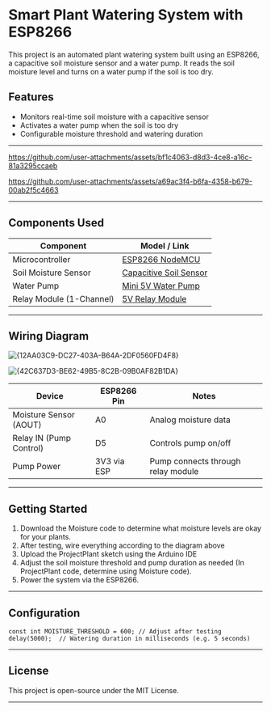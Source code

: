 # Smart Plant Watering System with ESP8266

This project is an automated plant watering system built using an ESP8266, a capacitive soil moisture sensor and a water pump. 
It reads the soil moisture level and turns on a water pump if the soil is too dry.

## Features

- Monitors real-time soil moisture with a capacitive sensor
- Activates a water pump when the soil is too dry
- Configurable moisture threshold and watering duration

---


https://github.com/user-attachments/assets/bf1c4063-d8d3-4ce8-a16c-81a3295ccaeb


https://github.com/user-attachments/assets/a69ac3f4-b6fa-4358-b679-00ab2f5c4663


---

## Components Used

| Component                   | Model / Link                                                                  |
|-----------------------------|-------------------------------------------------------------------------------|
| Microcontroller             | [ESP8266 NodeMCU](https://www.wemos.cc/en/latest/d1/d1_mini.html)             |
| Soil Moisture Sensor        | [Capacitive Soil Sensor](  https://amzn.eu/d/9zFEdpF)                         |
| Water Pump                  | [Mini 5V Water Pump](  https://a.co/d/ixYMz1V)                                |
| Relay Module (1-Channel)    | [5V Relay Module](  https://amzn.eu/d/5fTFaja)                                |

---

## Wiring Diagram


![{12AA03C9-DC27-403A-B64A-2DF0560FD4F8}](https://github.com/user-attachments/assets/28fee72b-ec3c-474e-961a-356ef7f34e39)


![{42C637D3-BE62-49B5-8C2B-09B0AF82B1DA}](https://github.com/user-attachments/assets/b8af7e9e-6a77-4f22-a8f3-f87456565413)


| Device                   | ESP8266 Pin   | Notes                                 |
|--------------------------|---------------|---------------------------------------|
| Moisture Sensor (AOUT)   | A0            | Analog moisture data                  |
| Relay IN (Pump Control)  | D5            | Controls pump on/off                  |
| Pump Power               | 3V3 via ESP   | Pump connects through relay module    |

---

## Getting Started

1. Download the Moisture code to determine what moisture levels are okay for your plants.
2. After testing, wire everything according to the diagram above
3. Upload the ProjectPlant sketch using the Arduino IDE
4. Adjust the soil moisture threshold and pump duration as needed (In ProjectPlant code, determine using Moisture code).
5. Power the system via the ESP8266.

---

## Configuration

```
const int MOISTURE_THRESHOLD = 600; // Adjust after testing
delay(5000);  // Watering duration in milliseconds (e.g. 5 seconds)
```
--- 

## License

This project is open-source under the MIT License.

---

